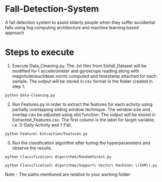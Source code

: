 # Fall-Detection-System
A fall detection system to assist elderly people when they suffer accidental falls using fog computing architecture and machine learning based approach

# Steps to execute
1. Execute Data_Cleaning.py. The .txt files from Sisfall_Dataset will be modified for 1 accelerometer and gyroscope reading along with magnitude(euclidean norm) computed and timestamp attached for each sample. The output will be stored in csv format in the folder created in step 1.
```
python Data-Cleaning.py
```
2. Run Features.py in order to extract the features for each activity using partially overlapping sliding window technique. The window size and overlap can be adjusted using slot function. The output will be stored in Extracted_Features.csv. The first column is the label for target variable, i.e. 0-Daily Activity and 1-Fall.
```
python Feature\ Extraction/Features.py
```
3. Run the classfication algorithm after tuning the hyperparameters and observe the results.
```
python Classification\ Algorithms/Randomforest.py
```
```
python Classification\ Algorithms/Support\ Vector\ Machine\ \(SVM\).py
```
Note - The paths mentioned are relative to your working folder
